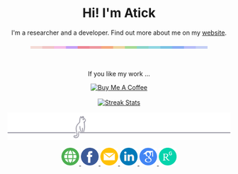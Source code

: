 <head>
   <link rel="stylesheet" href="https://cdnjs.cloudflare.com/ajax/libs/font-awesome/4.7.0/css/font-awesome.min.css">
</head>
<h1 align="center">Hi! I'm Atick</h1>
<p align="center">I'm a researcher and a developer. Find out more about me on my <a href="https://atick.dev">website</a>.</p>
<p  align="center">
   <img src="divider.png" width="400" />
</p>
<br>
<p align="center">If you like my work ... </p>
<div align="center">
   <a href="https://www.buymeacoffee.com/atickfaisal" target="_blank"><img src="https://cdn.buymeacoffee.com/buttons/v2/default-yellow.png" alt="Buy Me A Coffee" style="height: 60px !important;width: 217px !important;" ></a>
</div>
<br>
<div align="center">
<a href="https://git.io/streak-stats">
<img width="48%" alt="Streak Stats" src="https://github-readme-streak-stats.herokuapp.com?user=atick-faisal&theme=blueberry_duo&border_radius=16"/>
</a>
<br>  
<p align="center"><img src="footer.svg" /></p>
<div align="center">
   <a href="https://atick.dev">
   <img src="web.png" width="40"/>
   </a>
   <a href="https://www.facebook.com/atick.faisal.52">
   <img src="facebook.png" width="40"/>                                    
   </a>
   <a href="mailto:atickfaisal@gmail.com">
   <img src="email.png" width="40"/>                                 
   </a>
   <a href="https://www.linkedin.com/in/atick-faisal/">
   <img src="linkedin.png" width="40"/> 
   </a>
   <a href="https://scholar.google.com/citations?hl=en&user=ZiPKjAgAAAAJ/">
   <img src="scholar.png" width="40"/> 
   </a>   
   <a href="https://www.researchgate.net/profile/Md-Faisal-9/">
   <img src="rgate.png" width="40"/> 
   </a>                                      
</div>

